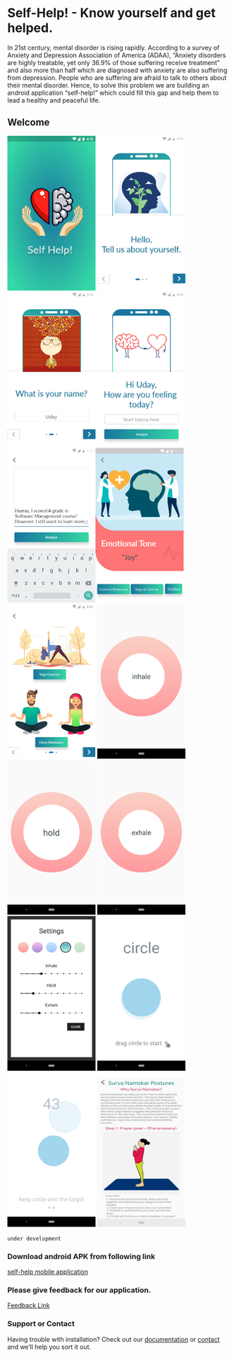 # Self-Help! - Know yourself and get helped.

In 21st century, mental disorder is rising rapidly. According to a survey of Anxiety and Depression Association of America (ADAA), “Anxiety disorders are highly treatable, yet only 36.9% of those suffering receive treatment” and also more than half which are diagnosed with anxiety are also suffering from depression. People who are suffering are afraid to talk to others about their mental disorder. Hence, to solve this problem we are building an android application “self-help!” which could fill this gap and help them to lead a healthy and peaceful life.

## Welcome 
<img src="./images/img-0.png" width="200" height="350"> <img src="./images/img-1.png" width="200" height="350"><img src="./images/img-2.png" width="200" height="350">  <img src="./images/img-3.png" width="200" height="350"> <img src="./images/img-4.png" width="200" height="350"><img src="./images/img-5.png" width="200" height="350"> <img src="./images/img-6.png" width="200" height="350">
<img src="./images/1.png" width="200" height="350"> <img src="./images/2.png" width="200" height="350"> <img src="./images/03.png" width="200" height="350"> <img src="./images/4.png" width="200" height="350"> <img src="./images/5.png" width="200" height="350"> <img src="./images/6.png" width="200" height="350"> <img src="./images/yogapose.jpeg" width="200" height="350">

```under development```

### Download android APK from following link
[self-help mobile application](./apk/app-debug-2.2.0.apk)

### Please give feedback for our application.
[Feedback Link](https://docs.google.com/forms/d/e/1FAIpQLSdu3xHjCL1_3lXXW0bO-CkncguCXumnY50AFs-9ZdddlCPaWg/viewform)

### Support or Contact

Having trouble with installation? Check out our [documentation]() or [contact]() and we’ll help you sort it out.

